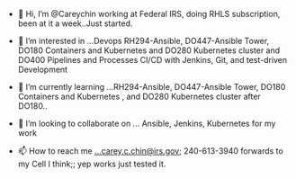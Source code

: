 - 👋 Hi, I’m @Careychin working at Federal IRS, doing RHLS subscription, been at it a week..Just started.

- 👀 I’m interested in ...Devops RH294-Ansible, DO447-Ansible Tower, DO180 Containers and Kubernetes and DO280 Kubernetes cluster and DO400 
Pipelines and Processes CI/CD with Jenkins, Git, and test-driven Development
- 🌱 I’m currently learning ...RH294-Ansible, DO447-Ansible Tower, DO180 Containers and Kubernetes , and DO280 Kubernetes cluster after DO180..
- 💞️ I’m looking to collaborate on ... Ansible, Jenkins, Kubernetes for my work
- 📫 How to reach me ...carey.c.chin@irs.gov; 240-613-3940 forwards to my Cell I think;; yep works just tested it.

<!---
Careychin/Careychin is a ✨ special ✨ repository because its `README.md` (this file) appears on your GitHub profile.
You can click the Preview link to take a look at your changes.
--->
